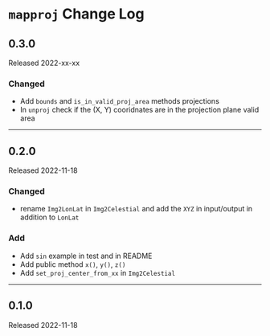 # `mapproj` Change Log

## 0.3.0

Released 2022-xx-xx

### Changed

* Add `bounds` and  `is_in_valid_proj_area` methods projections
* In `unproj` check if the (X, Y) cooridnates are in the projection plane valid area

--------------------------------------------------------------------------------


## 0.2.0

Released 2022-11-18

### Changed

* rename `Img2LonLat` in `Img2Celestial` and add the `XYZ` in input/output
  in addition to `LonLat`

### Add

* Add `sin` example in test and in README
* Add public method `x()`, `y()`, `z()`
* Add `set_proj_center_from_xx` in `Img2Celestial`

--------------------------------------------------------------------------------


## 0.1.0

Released 2022-11-18


